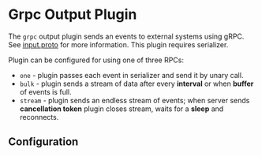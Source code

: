 # Grpc Output Plugin

The `grpc` output plugin sends an events to external systems using gRPC. See [input.proto](../../common/grpc/input.proto) for more information. This plugin requires serializer.

Plugin can be configured for using one of three RPCs:
 - `one` - plugin passes each event in serializer and send it by unary call.
 - `bulk` - plugin sends a stream of data after every __interval__ or when __buffer__ of events is full.
 - `stream` - plugin sends an endless stream of events; when server sends **cancellation token** plugin closes stream, waits for a __sleep__ and reconnects.

## Configuration
